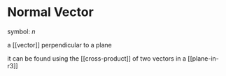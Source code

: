# Normal Vector

symbol: $n$

a [[vector]] perpendicular to a plane

it can be found using the [[cross-product]] of two vectors in a [[plane-in-r3]]
